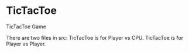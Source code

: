 # TicTacToe
TicTacToe Game

There are two files in src:
TicTacToe is for Player vs CPU.
TicTacToe is for Player vs Player.
